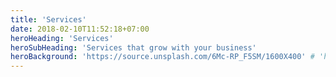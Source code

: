 ```yaml
---
title: 'Services'
date: 2018-02-10T11:52:18+07:00
heroHeading: 'Services'
heroSubHeading: 'Services that grow with your business'
heroBackground: 'https://source.unsplash.com/6Mc-RP_F5SM/1600X400' # 'https://source.unsplash.com/eluzJSfkNCk/1600x400'
---
```

